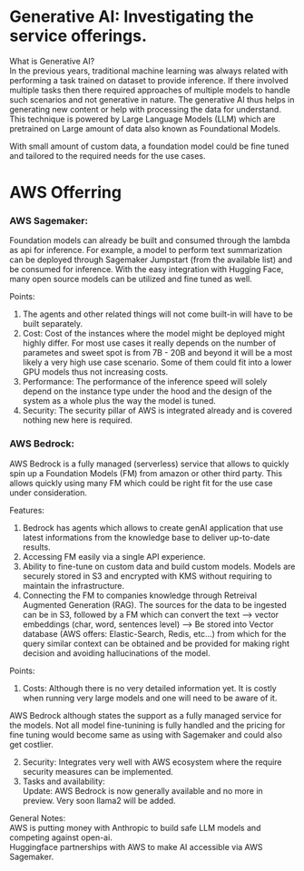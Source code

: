 # Generative AI: Investigating the service offerings.
What is Generative AI?  
In the previous years, traditional machine learning was always related with performing a task trained on dataset to provide inference. If there involved multiple tasks then there required approaches of multiple models to handle such scenarios and not generative in nature. The generative AI thus helps in generating new content or help with processing the data for understand. This technique is powered by Large Language Models (LLM) which are pretrained on Large amount of data also known as Foundational Models.

With small amount of custom data, a foundation model could be fine tuned and tailored to the required needs for the use cases.  

# AWS Offerring
### AWS Sagemaker:  
Foundation models can already be built and consumed through the lambda as api for inference. For example, a model to perform text summarization can be deployed through Sagemaker Jumpstart (from the available list) and be consumed for inference. With the easy integration with Hugging Face, many open source models can be utilized and fine tuned as well. 

Points:  
1. The agents and other related things will not come built-in will have to be built separately.  
2. Cost: Cost of the instances where the model might be deployed might highly differ. For most use cases it really depends on the number of parametes and sweet spot is from 7B - 20B and beyond it will be a most likely a very high use case scenario. Some of them could fit into a lower GPU models thus not increasing costs.   
3. Performance: The performance of the inference speed will solely depend on the instance type under the hood and the design of the system as a whole plus the way the model is tuned.  
4. Security: The security pillar of AWS is integrated already and is covered nothing new here is required.  

### AWS Bedrock:  
AWS Bedrock is a fully managed (serverless) service that allows to quickly spin up a Foundation Models (FM) from amazon or other third party. This allows quickly using many FM which could be right fit for the use case under consideration.  

Features:  
1. Bedrock has agents which allows to create genAI application that use latest informations from the knowledge base to deliver up-to-date results.  
2. Accessing FM easily via a single API experience.  
3. Ability to fine-tune on custom data and build custom models. Models are securely stored in S3 and encrypted with KMS without requiring to maintain the infrastructure.   
4. Connecting the FM to companies knowledge through Retreival Augmented Generation (RAG). The sources for the data to be ingested can be in S3, followed by a FM which can convert the text --> vector embeddings (char, word, sentences level) --> Be stored into Vector database (AWS offers: Elastic-Search, Redis, etc...) from which for the query similar context can be obtained and be provided for making right decision and avoiding hallucinations of the model.  

Points:  
1. Costs: Although there is no very detailed information yet. It is costly when running very large models and one will need to be aware of it.  

AWS Bedrock although states the support as a fully managed service for the models. Not all model fine-tunining is fully handled and the pricing for fine tuning would become same as using with Sagemaker and could also get costlier.

2. Security: Integrates very well with AWS ecosystem where the require security measures can be implemented.  
3. Tasks and availability:  
Update: AWS Bedrock is now generally available and no more in preview. Very soon llama2 will be added.  


General Notes:  
AWS is putting money with Anthropic to build safe LLM models and competing against open-ai.  
Huggingface partnerships with AWS to make AI accessible via AWS Sagemaker.  